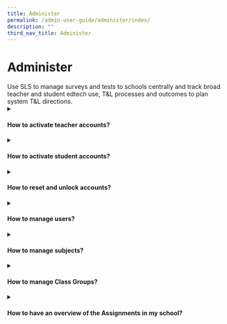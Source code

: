 ```yaml
---
title: Administer
permalink: /admin-user-guide/administer/index/
description: ""
third_nav_title: Administer
---
```

<h1>Administer</h1>
Use SLS to manage surveys and tests to schools centrally and track broad teacher and student edtech use, T&amp;L processes and outcomes to plan system T&amp;L directions.

<details>
 <summary><h4>How to activate teacher accounts?</h4></summary>

<ul>
  <li><a target="_blank" href="/admin-user-guide/administer/activate-teacher-accounts/">Activate Teacher Accounts</a></li>
</ul>
</details>

<details>
 <summary><h4>How to activate student accounts?</h4></summary>

<ul>
  <li><a target="_blank" href="/admin-user-guide/administer/prepare-student-accounts-through-school-cockpit/">1. Prepare Student Accounts through School Cockpit</a></li>
  <li><a target="_blank" href="/admin-user-guide/administer/inform-parents-of-student-sls-ids/">2. Inform Parents of Student SLS IDs</a></li>
	<li><a target="_blank" href="/admin-user-guide/administer/initiate-student-account-activation/">3. Initiate Student Account Activation</a></li>
	<li><a target="_blank" href="/admin-user-guide/administer/monitor-student-activation/">4. Monitor Student Activation</a></li>
</ul>
</details>

<details>
 <summary><h4>How to reset and unlock accounts?</h4></summary>

<ul>
  <li><a target="_blank" href="/admin-user-guide/administer/reset-passwords/">Reset Passwords </a></li>
	  <li><a target="_blank" href="/admin-user-guide/administer/unlock-account/">Unlock Account</a></li>
</ul>
</details>

<details>
 <summary><h4>How to manage users?</h4></summary>

<ul>
  <li><a target="_blank" href="/admin-user-guide/administer/about-manage-users/">About Manage Users</a></li>
</ul>
	  <li><a target="_blank" href="/admin-user-guide/administer/export-full-user-list/">Export Full User List</a></li>

  <li><a target="_blank" href="/admin-user-guide/administer/verification-exercise/">Verification Exercise</a></li>

</details>

<details>
 <summary><h4>How to manage subjects?</h4></summary>

<ul>
  <li><a target="_blank" href="/admin-user-guide/administer/manage-subjects-for-schools-not-using-school-cockpit/">Manage Subjects (For Schools Not Using School Cockpit)</a></li>
</ul>
</details>

<details>
 <summary><h4>How to manage Class Groups?</h4></summary>

<ul>
  <li><a target="_blank" href="/admin-user-guide/administer/manage-class-groups/">Manage Class Groups</a></li>
</ul>
</details>

<details>
 <summary><h4>How to have an overview of the Assignments in my school?</h4></summary>

<ul>
  <li><a target="_blank" href="/admin-user-guide/administer/generate-reports/">Generate Reports</a></li>
</ul>
</details>